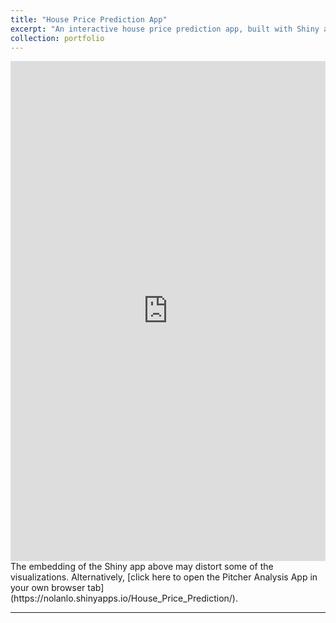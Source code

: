 ```yaml
---
title: "House Price Prediction App"
excerpt: "An interactive house price prediction app, built with Shiny and powered by XGBoost, allows users to input property details and receive real-time price predictions."
collection: portfolio
---
```

<iframe src="https://nolanlo.shinyapps.io/House_Price_Prediction/" width="100%" height="800" style="max-width: 1200px; margin: 0 auto; display: block;" frameborder="0"></iframe>
The embedding of the Shiny app above may distort some of the visualizations. Alternatively, [click here to open the Pitcher Analysis App in your own browser tab](https://nolanlo.shinyapps.io/House_Price_Prediction/).

---
